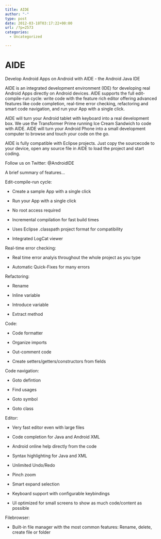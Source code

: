 ```yaml
---
title: AIDE
author: "-"
type: post
date: 2012-03-18T03:17:22+00:00
url: /?p=2573
categories:
  - Uncategorized

---
```

# AIDE
Develop Android Apps on Android with AIDE - the Android Java IDE

AIDE is an integrated development environment (IDE) for developing real Android Apps directly on Android devices. AIDE supports the full edit-compile-run cycle: write code with the feature rich editor offering advanced features like code completion, real-time error checking, refactoring and smart code navigation, and run your App with a single click.

AIDE will turn your Android tablet with keyboard into a real development box. We use the Transformer Prime running Ice Cream Sandwich to code with AIDE. AIDE will turn your Android Phone into a small development computer to browse and touch your code on the go.

AIDE is fully compatible with Eclipse projects. Just copy the sourcecode to your device, open any source file in AIDE to load the project and start coding.

Follow us on Twitter: @AndroidIDE

A brief summary of features...

Edit-compile-run cycle:
  
- Create a sample App with a single click
  
- Run your App with a single click
  
- No root access required
  
- Incremental compilation for fast build times
  
- Uses Eclipse .classpath project format for compatibility
  
- Integrated LogCat viewer

Real-time error checking:
  
- Real time error analyis throughout the whole project as you type
  
- Automatic Quick-Fixes for many errors

Refactoring:
  
- Rename
  
- Inline variable
  
- Introduce variable
  
- Extract method

Code:
  
- Code formatter
  
- Organize imports
  
- Out-comment code
  
- Create setters/getters/constructors from fields

Code navigation:
  
- Goto defintion
  
- Find usages
  
- Goto symbol
  
- Goto class

Editor:
  
- Very fast editor even with large files
  
- Code completion for Java and Android XML
  
- Android online help directly from the code
  
- Syntax highlighting for Java and XML
  
- Unlimited Undo/Redo
  
- Pinch zoom
  
- Smart expand selection
  
- Keyboard support with configurable keybindings
  
- UI optimized for small screens to show as much code/content as possible

Filebrowser:
  
- Built-in file manager with the most common features: Rename, delete, create file or folder